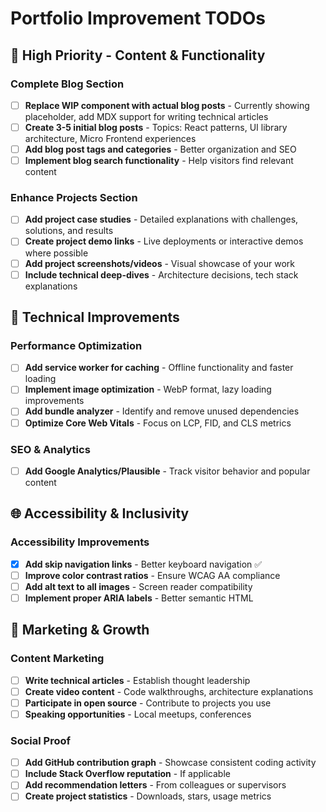 # Portfolio Improvement TODOs

## 🚀 High Priority - Content & Functionality

### Complete Blog Section

- [ ] **Replace WIP component with actual blog posts** - Currently showing placeholder, add MDX support for writing technical articles
- [ ] **Create 3-5 initial blog posts** - Topics: React patterns, UI library architecture, Micro Frontend experiences
- [ ] **Add blog post tags and categories** - Better organization and SEO
- [ ] **Implement blog search functionality** - Help visitors find relevant content

### Enhance Projects Section

- [ ] **Add project case studies** - Detailed explanations with challenges, solutions, and results
- [ ] **Create project demo links** - Live deployments or interactive demos where possible
- [ ] **Add project screenshots/videos** - Visual showcase of your work
- [ ] **Include technical deep-dives** - Architecture decisions, tech stack explanations

## 🔧 Technical Improvements

### Performance Optimization

- [ ] **Add service worker for caching** - Offline functionality and faster loading
- [ ] **Implement image optimization** - WebP format, lazy loading improvements
- [ ] **Add bundle analyzer** - Identify and remove unused dependencies
- [ ] **Optimize Core Web Vitals** - Focus on LCP, FID, and CLS metrics

### SEO & Analytics

- [ ] **Add Google Analytics/Plausible** - Track visitor behavior and popular content

## 🌐 Accessibility & Inclusivity

### Accessibility Improvements

- [x] **Add skip navigation links** - Better keyboard navigation ✅
- [ ] **Improve color contrast ratios** - Ensure WCAG AA compliance
- [ ] **Add alt text to all images** - Screen reader compatibility
- [ ] **Implement proper ARIA labels** - Better semantic HTML

## 🎯 Marketing & Growth

### Content Marketing

- [ ] **Write technical articles** - Establish thought leadership
- [ ] **Create video content** - Code walkthroughs, architecture explanations
- [ ] **Participate in open source** - Contribute to projects you use
- [ ] **Speaking opportunities** - Local meetups, conferences

### Social Proof

- [ ] **Add GitHub contribution graph** - Showcase consistent coding activity
- [ ] **Include Stack Overflow reputation** - If applicable
- [ ] **Add recommendation letters** - From colleagues or supervisors
- [ ] **Create project statistics** - Downloads, stars, usage metrics

